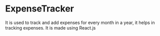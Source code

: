 # ExpenseTracker
It is used to track and add expenses for every month in a year, it helps in tracking expenses. It is made using React.js